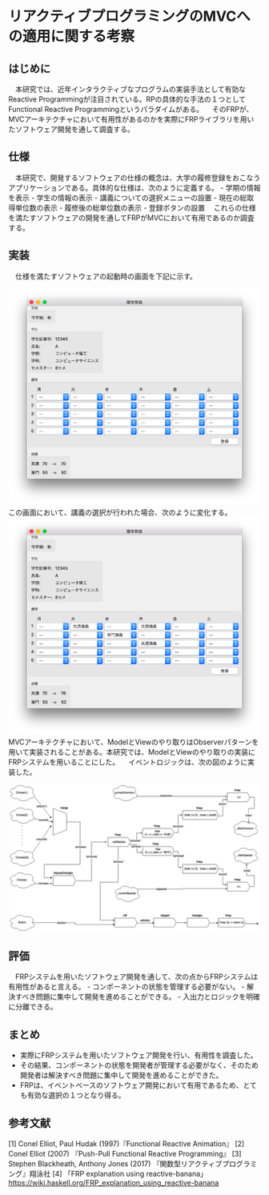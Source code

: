 # リアクティブプログラミングのMVCへの適用に関する考察

## はじめに
　本研究では、近年インタラクティブなプログラムの実装手法として有効なReactive Programmingが注目されている。RPの具体的な手法の１つとしてFunctional Reactive Programmingというパラダイムがある。
　そのFRPが、MVCアーキテクチャにおいて有用性があるのかを実際にFRPライブラリを用いたソフトウェア開発を通して調査する。

## 仕様
　本研究で、開発するソフトウェアの仕様の概念は、大学の履修登録をおこなうアプリケーションである。具体的な仕様は、次のように定義する。
    - 学期の情報を表示
    - 学生の情報の表示
    - 講義についての選択メニューの設置
    - 現在の総取得単位数の表示
    - 履修後の総単位数の表示
    - 登録ボタンの設置
　これらの仕様を満たすソフトウェアの開発を通してFRPがMVCにおいて有用であるのか調査する。

## 実装
　仕様を満たすソフトウェアの起動時の画面を下記に示す。

![アプリケーション起動時の画面](../resources/成果物（起動直後）.png "完成図（起動直後）")
　この画面において、講義の選択が行われた場合、次のように変化する。
![講義選択後の画面](../resources/成果物（講義選択後）.png "完成図（講義選択後）")
　MVCアーキテクチャにおいて、ModelとViewのやり取りはObserverパターンを用いて実装されることがある。本研究では、ModelとViewのやり取りの実装にFRPシステムを用いることにした。
　イベントロジックは、次の図のように実装した。

![イベントロジックの実装のデータフロー](../resources/イベントロジックの概念図.png "イベントロジックの概念図")

## 評価
　FRPシステムを用いたソフトウェア開発を通して、次の点からFRPシステムは有用性があると言える。
    - コンポーネントの状態を管理する必要がない。
    - 解決すべき問題に集中して開発を進めることができる。
    - 入出力とロジックを明確に分離できる。

## まとめ
 - 実際にFRPシステムを用いたソフトウェア開発を行い、有用性を調査した。
 - その結果、コンポーネントの状態を開発者が管理する必要がなく、そのため開発者は解決すべき問題に集中して開発を進めることができた。
 - FRPは、イベントベースのソフトウェア開発において有用であるため、とても有効な選択の１つとなり得る。

## 参考文献
 [1] Conel Elliot, Paul Hudak (1997)『Functional Reactive Animation』
 [2] Conel Elliot (2007) 『Push-Pull Functional Reactive Programming』
 [3] Stephen Blackheath, Anthony Jones (2017) 『関数型リアクティブプログラミング』翔泳社
 [4] 「FRP explanation using reactive-banana」<https://wiki.haskell.org/FRP_explanation_using_reactive-banana>
